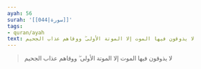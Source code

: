 ```yaml
---
ayah: 56
surah: '[[044|سورة]]'
tags:
- quran/ayah
text: لا يذوقون فيها الموت إلا الموتة الأولى ۖ ووقاهم عذاب الجحيم
---
```

> لا يذوقون فيها الموت إلا الموتة الأولى ۖ ووقاهم عذاب الجحيم
